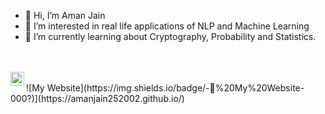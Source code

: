 - 👋 Hi, I’m Aman Jain
- 👀 I’m interested in real life applications of NLP and Machine Learning
- 🌱 I’m currently learning about Cryptography, Probability and Statistics.
<br>
<br>
<a href="https://www.linkedin.com/in/aman-jain-9331b01ab/">
  <img align="left" alt="Aman's LinkedIN" width="22px" src="https://raw.githubusercontent.com/peterthehan/peterthehan/master/assets/linkedin.svg"/>
</a>
<br>
![My Website](https://img.shields.io/badge/-🧬%20My%20Website-000?)](https://amanjain252002.github.io/)

<!---
amanjain252002/amanjain252002 is a ✨ special ✨ repository because its `README.md` (this file) appears on your GitHub profile.
You can click the Preview link to take a look at your changes.
--->
